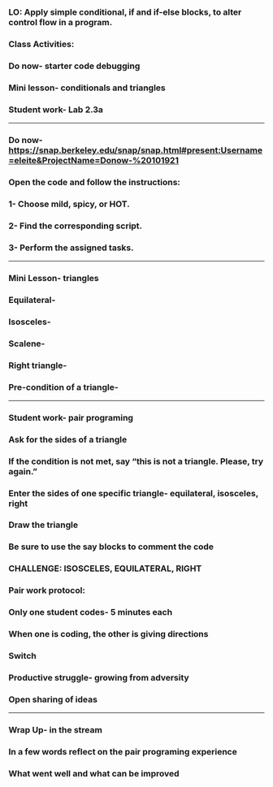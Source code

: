 ### LO: Apply simple conditional, if and if-else blocks, to alter control flow in a program.

### Class Activities:
### Do now- starter code debugging
### Mini lesson- conditionals and triangles
### Student work- Lab 2.3a

---

### Do now- https://snap.berkeley.edu/snap/snap.html#present:Username=eleite&ProjectName=Donow-%20101921
### Open the code and follow the instructions:
### 1- Choose mild, spicy, or HOT.
### 2- Find the corresponding script.
### 3- Perform the assigned tasks.

---

### Mini Lesson- triangles
### Equilateral- 
### Isosceles- 
### Scalene- 
### Right triangle- 
### Pre-condition of a triangle-

---

### Student work- pair programing 
### Ask for the sides of a triangle
### If the condition is not met, say “this is not a triangle. Please, try again.”
### Enter the sides of one specific triangle- equilateral, isosceles, right
### Draw the triangle
### Be sure to use the say blocks to comment the code
### CHALLENGE: ISOSCELES, EQUILATERAL, RIGHT
### Pair work protocol:
### Only one student codes- 5 minutes each
### When one is coding, the other is giving directions
### Switch
### Productive struggle- growing from adversity
### Open sharing of ideas

---

### Wrap Up- in the stream
### In a few words reflect on the pair programing experience
### What went well and what can be improved

